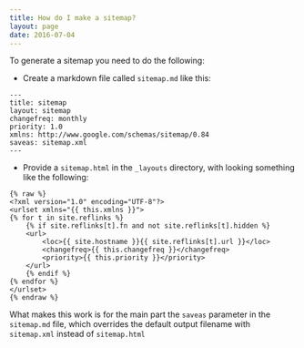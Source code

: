 ```yaml
---
title: How do I make a sitemap?
layout: page
date: 2016-07-04
---
```


To generate a sitemap you need to do the following:

* Create a markdown file called `sitemap.md` like this:
```
---
title: sitemap
layout: sitemap
changefreq: monthly
priority: 1.0
xmlns: http://www.google.com/schemas/sitemap/0.84
saveas: sitemap.xml
---

```

* Provide a `sitemap.html` in the `_layouts` directory, with looking something like the following:
```
{% raw %}
<?xml version="1.0" encoding="UTF-8"?>
<urlset xmlns="{{ this.xmlns }}">
{% for t in site.reflinks %}
    {% if site.reflinks[t].fn and not site.reflinks[t].hidden %}
    <url>
        <loc>{{ site.hostname }}{{ site.reflinks[t].url }}</loc>
        <changefreq>{{ this.changefreq }}</changefreq>
        <priority>{{ this.priority }}</priority>
    </url>
    {% endif %}
{% endfor %}
</urlset>
{% endraw %}
```

What makes this work is for the main part the `saveas` parameter in the `sitemap.md` file, which overrides the default output filename with `sitemap.xml` instead of `sitemap.html`

